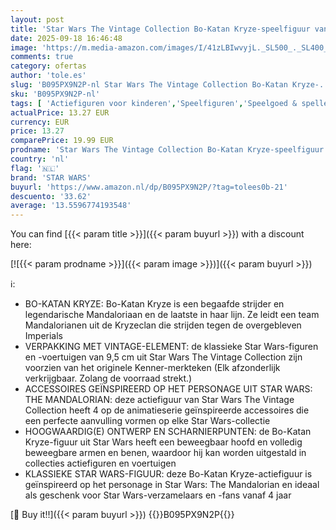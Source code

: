 ```yaml
---
layout: post
title: 'Star Wars The Vintage Collection Bo-Katan Kryze-speelfiguur van 9 5 cm uit Star Wars: The Mandalorian  figuur voor kinderen vanaf 4 jaar'
date: 2025-09-18 16:46:48
image: 'https://m.media-amazon.com/images/I/41zLBIwvyjL._SL500_._SL400_.jpg'
comments: true
category: ofertas
author: 'tole.es'
slug: 'B095PX9N2P-nl Star Wars The Vintage Collection Bo-Katan Kryze-...'
sku: 'B095PX9N2P-nl'
tags: [ 'Actiefiguren voor kinderen','Speelfiguren','Speelgoed & spellen','star wars','🇳🇱', ]
actualPrice: 13.27 EUR
currency: EUR
price: 13.27
comparePrice: 19.99 EUR
prodname: 'Star Wars The Vintage Collection Bo-Katan Kryze-speelfiguur van 9 5 cm uit Star Wars: The Mandalorian  figuur voor kinderen vanaf 4 jaar'
country: 'nl'
flag: '🇳🇱'
brand: 'STAR WARS'
buyurl: 'https://www.amazon.nl/dp/B095PX9N2P/?tag=tolees0b-21'
descuento: '33.62'
average: '13.5596774193548'
---
```


You can find [{{< param title >}}]({{< param buyurl >}}) with a discount here:

[![{{< param prodname >}}]({{< param image >}})]({{< param buyurl >}})

ℹ️:

- BO-KATAN KRYZE: Bo-Katan Kryze is een begaafde strijder en legendarische Mandaloriaan en de laatste in haar lijn. Ze leidt een team Mandalorianen uit de Kryzeclan die strijden tegen de overgebleven Imperials
- VERPAKKING MET VINTAGE-ELEMENT: de klassieke Star Wars-figuren en -voertuigen van 9,5 cm uit Star Wars The Vintage Collection zijn voorzien van het originele Kenner-merkteken (Elk afzonderlijk verkrijgbaar. Zolang de voorraad strekt.)
- ACCESSOIRES GEÏNSPIREERD OP HET PERSONAGE UIT STAR WARS: THE MANDALORIAN: deze actiefiguur van Star Wars The Vintage Collection heeft 4 op de animatieserie geïnspireerde accessoires die een perfecte aanvulling vormen op elke Star Wars-collectie
- HOOGWAARDIG(E) ONTWERP EN SCHARNIERPUNTEN: de Bo-Katan Kryze-figuur uit Star Wars heeft een beweegbaar hoofd en volledig beweegbare armen en benen, waardoor hij kan worden uitgestald in collecties actiefiguren en voertuigen
- KLASSIEKE STAR WARS-FIGUUR: deze Bo-Katan Kryze-actiefiguur is geïnspireerd op het personage in Star Wars: The Mandalorian en ideaal als geschenk voor Star Wars-verzamelaars en -fans vanaf 4 jaar

[🛒 Buy it!!]({{< param buyurl >}})
{{<world>}}B095PX9N2P{{</world>}}
